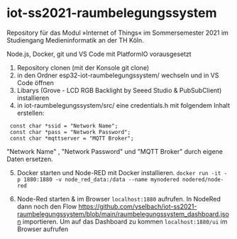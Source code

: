 # iot-ss2021-raumbelegungssystem

Repository für das Modul »Internet of Things« im Sommersemester 2021 im Studiengang Medieninformatik an der TH Köln.

Node.js, Docker, git und VS Code mit PlatformIO vorausgesetzt

1. Repository clonen (mit der Konsole git clone)
2. in den Ordner esp32-iot-raumbelegungssystem/ wechseln und in VS Code öffnen
3. Libarys (Grove - LCD RGB Backlight by Seeed Studio & PubSubClient) installieren
4. in iot-raumbelegungssystem/src/ eine credentials.h mit folgendem Inhalt erstellen:
```
 const char *ssid = "Network Name";
 const char *pass = "Network Password";
 const char *mqttserver = "MQTT Broker";
 ```
"Network Name" , "Network Password" und "MQTT Broker" durch eigene Daten ersetzen.

5. Docker starten und  Node-RED mit Docker installieren.
```docker run -it -p 1880:1880 -v node_red_data:/data --name mynodered nodered/node-red```

6. Node-Red starten & im Browser ```localhost:1880``` aufrufen. In NodeRed dann noch den Flow https://github.com/yselbach/iot-ss2021-raumbelegungssystem/blob/main/raumbelegungssystem_dashboard.json importieren.
Um auf das Dashboard zu kommen ```localhost:1880/ui``` im Browser aufrufen
